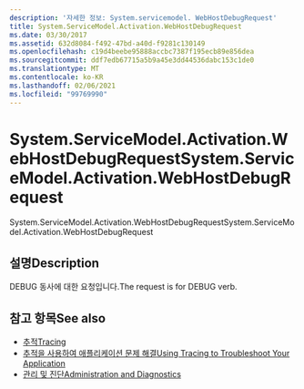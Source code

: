 ```yaml
---
description: '자세한 정보: System.servicemodel. WebHostDebugRequest'
title: System.ServiceModel.Activation.WebHostDebugRequest
ms.date: 03/30/2017
ms.assetid: 632d8084-f492-47bd-a40d-f9281c130149
ms.openlocfilehash: c19d4beebe95888accbc7387f195ecb89e856dea
ms.sourcegitcommit: ddf7edb67715a5b9a45e3dd44536dabc153c1de0
ms.translationtype: MT
ms.contentlocale: ko-KR
ms.lasthandoff: 02/06/2021
ms.locfileid: "99769990"
---
```

# <a name="systemservicemodelactivationwebhostdebugrequest"></a><span data-ttu-id="1998f-103">System.ServiceModel.Activation.WebHostDebugRequest</span><span class="sxs-lookup"><span data-stu-id="1998f-103">System.ServiceModel.Activation.WebHostDebugRequest</span></span>

<span data-ttu-id="1998f-104">System.ServiceModel.Activation.WebHostDebugRequest</span><span class="sxs-lookup"><span data-stu-id="1998f-104">System.ServiceModel.Activation.WebHostDebugRequest</span></span>  
  
## <a name="description"></a><span data-ttu-id="1998f-105">설명</span><span class="sxs-lookup"><span data-stu-id="1998f-105">Description</span></span>  

 <span data-ttu-id="1998f-106">DEBUG 동사에 대한 요청입니다.</span><span class="sxs-lookup"><span data-stu-id="1998f-106">The request is for DEBUG verb.</span></span>  
  
## <a name="see-also"></a><span data-ttu-id="1998f-107">참고 항목</span><span class="sxs-lookup"><span data-stu-id="1998f-107">See also</span></span>

- [<span data-ttu-id="1998f-108">추적</span><span class="sxs-lookup"><span data-stu-id="1998f-108">Tracing</span></span>](index.md)
- [<span data-ttu-id="1998f-109">추적을 사용하여 애플리케이션 문제 해결</span><span class="sxs-lookup"><span data-stu-id="1998f-109">Using Tracing to Troubleshoot Your Application</span></span>](using-tracing-to-troubleshoot-your-application.md)
- [<span data-ttu-id="1998f-110">관리 및 진단</span><span class="sxs-lookup"><span data-stu-id="1998f-110">Administration and Diagnostics</span></span>](../index.md)
